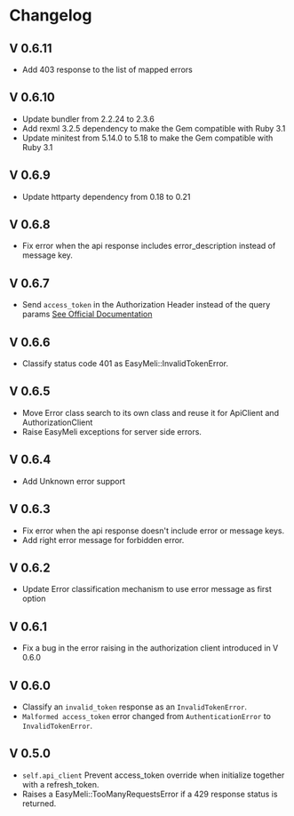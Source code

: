 # Changelog

## V 0.6.11
- Add 403 response to the list of mapped errors

## V 0.6.10
- Update bundler from 2.2.24 to 2.3.6
- Add rexml 3.2.5 dependency to make the Gem compatible with Ruby 3.1
- Update minitest from 5.14.0 to 5.18 to make the Gem compatible with Ruby 3.1

## V 0.6.9
- Update httparty dependency from 0.18 to 0.21

## V 0.6.8
- Fix error when the api response includes error_description instead of message key.

## V 0.6.7
- Send `access_token` in the Authorization Header instead of the query params [See Official Documentation](https://developers.mercadolibre.com.ar/es_ar/desarrollo-seguro#header)

## V 0.6.6
- Classify status code 401 as EasyMeli::InvalidTokenError.

## V 0.6.5
- Move Error class search to its own class and reuse it for ApiClient and AuthorizationClient
- Raise EasyMeli exceptions for server side errors.

## V 0.6.4
- Add Unknown error support

## V 0.6.3
- Fix error when the api response doesn't include error or message keys.
- Add right error message for forbidden error.

## V 0.6.2
- Update Error classification mechanism to use error message as first option

## V 0.6.1
- Fix a bug in the error raising in the authorization client introduced in V 0.6.0

## V 0.6.0
- Classify an `invalid_token` response as an `InvalidTokenError`.
- `Malformed access_token` error changed from `AuthenticationError` to `InvalidTokenError`.

## V 0.5.0
- `self.api_client` Prevent access_token override when initialize together with a refresh_token.
- Raises a EasyMeli::TooManyRequestsError if a 429 response status is returned.
